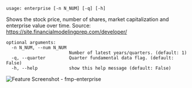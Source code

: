 ```text
usage: enterprise [-n N_NUM] [-q] [-h]
```

Shows the stock price, number of shares, market capitalization and enterprise value over time. Source: https://site.financialmodelingprep.com/developer/

```
optional arguments:
  -n N_NUM, --num N_NUM
                        Number of latest years/quarters. (default: 1)
  -q, --quarter         Quarter fundamental data flag. (default: False)
  -h, --help            show this help message (default: False)
```
<img size="1400" alt="Feature Screenshot - fmp-enterprise" src="https://user-images.githubusercontent.com/85772166/141524619-44fef0b7-b766-47c6-b34d-6df297fc9e3a.png">

